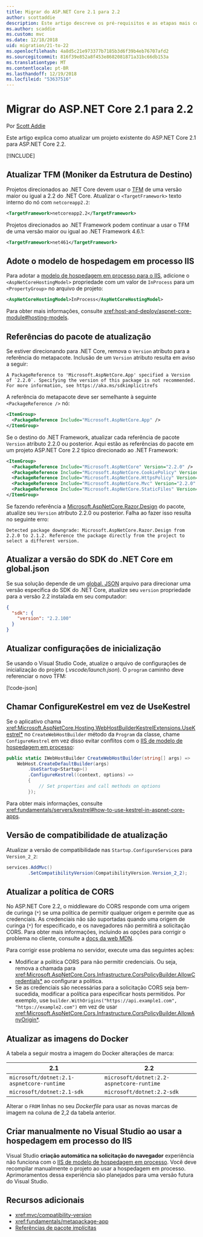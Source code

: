 ```yaml
---
title: Migrar do ASP.NET Core 2.1 para 2.2
author: scottaddie
description: Este artigo descreve os pré-requisitos e as etapas mais comuns para migrar um projeto do ASP.NET Core 2.1 para ASP.NET Core 2.2.
ms.author: scaddie
ms.custom: mvc
ms.date: 12/18/2018
uid: migration/21-to-22
ms.openlocfilehash: 4a8d5c21e973377b7185b3d6f39b4eb76707afd2
ms.sourcegitcommit: 816f39e852a8f453e8682081871a31bc66db153a
ms.translationtype: MT
ms.contentlocale: pt-BR
ms.lasthandoff: 12/19/2018
ms.locfileid: "53637516"
---
```

# <a name="migrate-from-aspnet-core-21-to-22"></a>Migrar do ASP.NET Core 2.1 para 2.2

Por [Scott Addie](https://github.com/scottaddie)

Este artigo explica como atualizar um projeto existente do ASP.NET Core 2.1 para ASP.NET Core 2.2.

[!INCLUDE[](~/includes/net-core-prereqs-all-2.2.md)]

## <a name="update-target-framework-moniker-tfm"></a>Atualizar TFM (Moniker da Estrutura de Destino)

Projetos direcionados ao .NET Core devem usar o [TFM](/dotnet/standard/frameworks#referring-to-frameworks) de uma versão maior ou igual a 2.2 do .NET Core. Atualizar o `<TargetFramework>` texto interno do nó com `netcoreapp2.2`:

```xml
<TargetFramework>netcoreapp2.2</TargetFramework>
```

Projetos direcionados ao .NET Framework podem continuar a usar o TFM de uma versão maior ou igual ao .NET Framework 4.6.1:

```xml
<TargetFramework>net461</TargetFramework>
```

## <a name="adopt-the-iis-in-process-hosting-model"></a>Adote o modelo de hospedagem em processo IIS

Para adotar a [modelo de hospedagem em processo para o IIS](xref:fundamentals/servers/index#in-process-hosting-model), adicione o `<AspNetCoreHostingModel>` propriedade com um valor de `InProcess` para um `<PropertyGroup>` no arquivo de projeto:

```xml
<AspNetCoreHostingModel>InProcess</AspNetCoreHostingModel>
```

Para obter mais informações, consulte <xref:host-and-deploy/aspnet-core-module#hosting-models>.

## <a name="update-package-references"></a>Referências do pacote de atualização

Se estiver direcionando para .NET Core, remova o `Version` atributo para a referência do metapacote. Inclusão de um `Version` atributo resulta em aviso a seguir:

```console
A PackageReference to 'Microsoft.AspNetCore.App' specified a Version of `2.2.0`. Specifying the version of this package is not recommended. For more information, see https://aka.ms/sdkimplicitrefs
```

A referência do metapacote deve ser semelhante à seguinte `<PackageReference />` nó:

```xml
<ItemGroup>
  <PackageReference Include="Microsoft.AspNetCore.App" />
</ItemGroup>
```

Se o destino do .NET Framework, atualizar cada referência de pacote `Version` atributo 2.2.0 ou posterior. Aqui estão as referências do pacote em um projeto ASP.NET Core 2.2 típico direcionado ao .NET Framework:

```xml
<ItemGroup>
  <PackageReference Include="Microsoft.AspNetCore" Version="2.2.0" />
  <PackageReference Include="Microsoft.AspNetCore.CookiePolicy" Version="2.2.0" />
  <PackageReference Include="Microsoft.AspNetCore.HttpsPolicy" Version="2.2.0" />
  <PackageReference Include="Microsoft.AspNetCore.Mvc" Version="2.2.0" />
  <PackageReference Include="Microsoft.AspNetCore.StaticFiles" Version="2.2.0" />
</ItemGroup>
```

Se fazendo referência a [Microsoft.AspNetCore.Razor.Design](https://www.nuget.org/packages/Microsoft.AspNetCore.Razor.Design/) do pacote, atualize seu `Version` atributo 2.2.0 ou posterior. Falha ao fazer isso resulta no seguinte erro:

```console
Detected package downgrade: Microsoft.AspNetCore.Razor.Design from 2.2.0 to 2.1.2. Reference the package directly from the project to select a different version.
```

## <a name="update-net-core-sdk-version-in-globaljson"></a>Atualizar a versão do SDK do .NET Core em global.json

Se sua solução depende de um [global. JSON](/dotnet/core/tools/global-json) arquivo para direcionar uma versão específica do SDK do .NET Core, atualize seu `version` propriedade para a versão 2.2 instalada em seu computador:

```json
{
  "sdk": {
    "version": "2.2.100"
  }
}
```

## <a name="update-launch-settings"></a>Atualizar configurações de inicialização

Se usando o Visual Studio Code, atualize o arquivo de configurações de inicialização do projeto (*.vscode/launch.json*). O `program` caminho deve referenciar o novo TFM:

[!code-json[](21-to-22/samples/launch.json?highlight=10)]

## <a name="call-configurekestrel-instead-of-usekestrel"></a>Chamar ConfigureKestrel em vez de UseKestrel

Se o aplicativo chama <xref:Microsoft.AspNetCore.Hosting.WebHostBuilderKestrelExtensions.UseKestrel*> no `CreateWebHostBuilder` método da `Program` da classe, chame `ConfigureKestrel` em vez disso evitar conflitos com o [IIS de modelo de hospedagem em processo](xref:fundamentals/servers/index#in-process-hosting-model):

```csharp
public static IWebHostBuilder CreateWebHostBuilder(string[] args) =>
    WebHost.CreateDefaultBuilder(args)
        .UseStartup<Startup>()
        .ConfigureKestrel((context, options) =>
        {
            // Set properties and call methods on options
        });
```

Para obter mais informações, consulte <xref:fundamentals/servers/kestrel#how-to-use-kestrel-in-aspnet-core-apps>.

## <a name="update-compatibility-version"></a>Versão de compatibilidade de atualização

Atualizar a versão de compatibilidade nas `Startup.ConfigureServices` para `Version_2_2`:

```csharp
services.AddMvc()
        .SetCompatibilityVersion(CompatibilityVersion.Version_2_2);
```

## <a name="update-cors-policy"></a>Atualizar a política de CORS

No ASP.NET Core 2.2, o middleware do CORS responde com uma origem de curinga (`*`) se uma política de permitir qualquer origem e permite que as credenciais. As credenciais não são suportadas quando uma origem de curinga (`*`) for especificado, e os navegadores não permitirá a solicitação CORS. Para obter mais informações, incluindo as opções para corrigir o problema no cliente, consulte a [docs da web MDN](https://developer.mozilla.org/docs/Web/HTTP/CORS/Errors/CORSNotSupportingCredentials).

Para corrigir esse problema no servidor, execute uma das seguintes ações:

* Modificar a política CORS para não permitir credenciais. Ou seja, remova a chamada para <xref:Microsoft.AspNetCore.Cors.Infrastructure.CorsPolicyBuilder.AllowCredentials*> ao configurar a política.
* Se as credenciais são necessárias para a solicitação CORS seja bem-sucedida, modificar a política para especificar hosts permitidos. Por exemplo, use `builder.WithOrigins("https://api.example1.com", "https://example2.com")` em vez de usar <xref:Microsoft.AspNetCore.Cors.Infrastructure.CorsPolicyBuilder.AllowAnyOrigin*>.

## <a name="update-docker-images"></a>Atualizar as imagens do Docker

A tabela a seguir mostra a imagem do Docker alterações de marca:

| 2.1                                       | 2.2                                       |
| ----------------------------------------- | ----------------------------------------- |
| `microsoft/dotnet:2.1-aspnetcore-runtime` | `microsoft/dotnet:2.2-aspnetcore-runtime` |
| `microsoft/dotnet:2.1-sdk`                | `microsoft/dotnet:2.2-sdk`                |

Alterar o `FROM` linhas no seu *Dockerfile* para usar as novas marcas de imagem na coluna de 2,2 da tabela anterior.

## <a name="build-manually-in-visual-studio-when-using-iis-in-process-hosting"></a>Criar manualmente no Visual Studio ao usar a hospedagem em processo do IIS

Visual Studio **criação automática na solicitação do navegador** experiência não funciona com o [IIS de modelo de hospedagem em processo](xref:fundamentals/servers/index#in-process-hosting-model). Você deve recompilar manualmente o projeto ao usar a hospedagem em processo. Aprimoramentos dessa experiência são planejados para uma versão futura do Visual Studio.

## <a name="additional-resources"></a>Recursos adicionais

* <xref:mvc/compatibility-version>
* <xref:fundamentals/metapackage-app>
* [Referências de pacote implícitas](/dotnet/core/tools/csproj#implicit-package-references)
